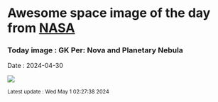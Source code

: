 
# Awesome space image of the day from [NASA](https://api.nasa.gov/)

### Today image : GK Per: Nova and Planetary Nebula
Date : 2024-04-30

![](https://apod.nasa.gov/apod/image/2404/GKPerWide_DSC_960.jpg)

<small>Latest update : Wed May  1 02:27:38 2024</small>
        